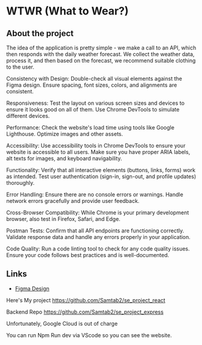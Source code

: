 # WTWR (What to Wear?)

## About the project

The idea of the application is pretty simple - we make a call to an API, which then responds with the daily weather forecast. We collect the weather data, process it, and then based on the forecast, we recommend suitable clothing to the user.



Consistency with Design:
Double-check all visual elements against the Figma design.
Ensure spacing, font sizes, colors, and alignments are consistent.

Responsiveness:
Test the layout on various screen sizes and devices to ensure it looks good on all of them.
Use Chrome DevTools to simulate different devices.

Performance:
Check the website's load time using tools like Google Lighthouse.
Optimize images and other assets.


Accessibility:
Use accessibility tools in Chrome DevTools to ensure your website is accessible to all users.
Make sure you have proper ARIA labels, alt texts for images, and keyboard navigability.

Functionality:
Verify that all interactive elements (buttons, links, forms) work as intended.
Test user authentication (sign-in, sign-out, and profile updates) thoroughly.

Error Handling:
Ensure there are no console errors or warnings.
Handle network errors gracefully and provide user feedback.

Cross-Browser Compatibility:
While Chrome is your primary development browser, also test in Firefox, Safari, and Edge.

Postman Tests:
Confirm that all API endpoints are functioning correctly.
Validate response data and handle any errors properly in your application.

Code Quality:
Run a code linting tool to check for any code quality issues.
Ensure your code follows best practices and is well-documented.









## Links

- [Figma Design](https://www.figma.com/file/DTojSwldenF9UPKQZd6RRb/Sprint-10%3A-WTWR)


Here's My project https://github.com/Samtab2/se_project_react

Backend Repo https://github.com/Samtab2/se_project_express


Unfortunately, Google Cloud is out of charge 

You can run Npm Run dev via VScode so you can see the website. 



